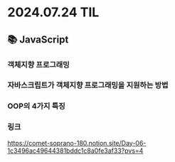 # 2024.07.24 TIL

## 📚 JavaScript

### 객체지향 프로그래밍

### 자바스크립트가 객체지향 프로그래밍을 지원하는 방법

### OOP의 4가지 특징

### 링크

https://comet-soprano-180.notion.site/Day-06-1c3496ac49644381bddc1c8a0fe3af33?pvs=4
